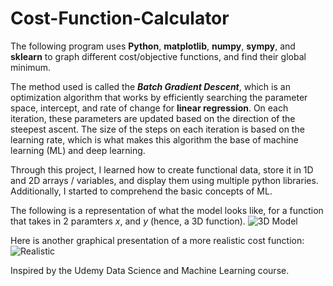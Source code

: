 # Cost-Function-Calculator
The following program uses **Python**, **matplotlib**, **numpy**, **sympy**, and **sklearn** to graph different cost/objective functions, and find their global minimum.

The method used is called the **_Batch Gradient Descent_**, which is an optimization algorithm that works by efficiently searching the parameter space, intercept, and rate of change for **linear regression**. On each iteration, these parameters are updated based on the direction of the steepest ascent. The size of the steps on each iteration is based on the learning rate, which is what makes this algorithm the base of machine learning (ML) and deep learning. 

Through this project, I learned how to create functional data, store it in 1D and 2D arrays / variables, and display them using multiple python libraries. Additionally, I started to comprehend the basic concepts of ML. 

The following is a representation of what the model looks like, for a function that takes in 2 paramters *x*, and *y* (hence, a 3D function).
![3D Model](https://user-images.githubusercontent.com/31941027/108304719-9bdd8e00-7176-11eb-9a70-b12b001830fa.PNG)

Here is another graphical presentation of a more realistic cost function:
![Realistic](https://user-images.githubusercontent.com/31941027/108305895-01cb1500-7179-11eb-9577-425eb9b13a4b.PNG)

Inspired by the Udemy Data Science and Machine Learning course. 
